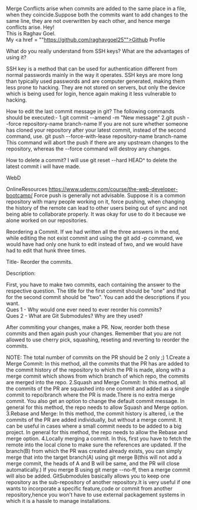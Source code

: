 Merge Conflicts arise when commits are added to the same place in a file, when they coincide.Suppose both the commits want to add changes to the same line, they are not overwritten by each other, and hence merge conflicts arise.
Hey!<br>
This is Raghav Goel.<br>
My  <a href = ""https://github.com/raghavgoel25"">Github Profile</a>

What do you really understand from SSH keys? What are the advantages of using it?

SSH key is a method that can be used for authentication different from normal passwords mainly in the way it operates. 
SSH keys are more long than typically used passwords and are computer generated, making them less prone to hacking. 
 They are not stored on servers, but only the device which is being used for login, hence again
making it less vulnerable to hacking.
 
 How to edit the last commit message in git?
 The following commands should be executed:-
 1.git commit --amend -m "New message" 
 2.git push --force repository-name branch-name
 If you are not sure whether someone has cloned your repository after your latest commit, instead of the second command, use.
 git push --force-with-lease repository-name branch-name
 This command will abort the push if there are any upstream changes to the repository, whereas the --force command will destroy any changes.


 How to delete a commit?
 I will use git reset --hard HEAD^ to delete the latest commit i will have made.
 
 WebD


OnlineResources
https://www.udemy.com/course/the-web-developer-bootcamp/
Force push is generally not advisable. Suppose it is a common repository with many people working on it, force pushing, when changing the history of the remote can lead to other users being out of sync and not being able to collaborate properly. It was okay for use to do it because we alone worked on our repositories.

Reordering a Commit.
If we had written all the three answers in the end, while editing the not exist commit and using the git add -p command, we would have had only one hunk to edit instead  of two, and we would have had to edit that hunk three times.

Title- Reorder the commits.

Description:

First, you have to make two commits, each containing the answer to the respective question. The title for the first commit should be "one" and that for the second commit should be "two". You can add the descriptions if you want. <br>
Ques 1 - Why would one ever need to ever reorder his commits? <br>
Ques 2 - What are Git Submodules? Why are they used?

After commiting your changes, make a PR.
Now, reorder both these commits and then again push your changes. Remember that you are not allowed to use cherry pick, squashing, reseting and reverting to reorder the commits.

NOTE: The total number of commits on the PR should be 2 only ;)
1.Create a Merge Commit: In this method, all the commits that the PR has are added to the commit history of the repository to which the PR is made, along with a merge commit which shows from which branch of which repo, the commits are merged into the repo.
2.Squash and Merge Commit: In this method, all the commits of the PR are squashed into one commit and added as a single commit to repo/branch where the PR is made.There is no extra merge commit. You also get an option to change the default commit message.
In general for this method, the repo needs to allow Squash and Merge option.
3.Rebase and Merge: In this method, the commit history is altered, i.e the commits of the PR are added individually, but without a merge commit. It can be useful in cases where a small commit needs to be added to a big project.
In general for this method, the repo needs to allow the Rebase and merge option.
4.Locally merging a commit. In this, first you have to fetch the remote into the local clone to make sure the references are updated. If the branch(B) from which the PR was created already exists, you can simply merge that into the target branch(A) using git merge B(this will not add a merge commit, the heads of A and B will be same, and the PR will close automatically.) If you merge B using git merge --no-ff, then a merge commit will also be added. 
GitSubmodules basically allows you to keep one repository as the sub-repository of another repository.It is very useful if one wants to incorporate a specific feature,code or commit from another repository,hence you won't have to use external packagement systems in which it is a hassle to manage installations.

